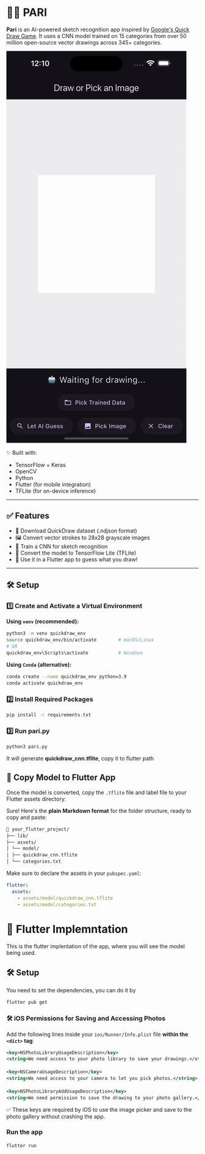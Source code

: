 # 👼🏾 PARI

**Pari** is an AI-powered sketch recognition app inspired by [Google's Quick Draw Game](https://github.com/googlecreativelab/quickdraw-dataset). It uses a CNN model trained on 15 categories from over 50 million open-source vector drawings across 345+ categories.

![Demo GIF](assets/demo.gif)

✨ Built with:

- TensorFlow + Keras
- OpenCV
- Python
- Flutter (for mobile integration)
- TFLite (for on-device inference)

---

## ✅ Features

- 🎨 Download QuickDraw dataset (.ndjson format)
- 🖼️ Convert vector strokes to 28x28 grayscale images
- 🧠 Train a CNN for sketch recognition
- 📱 Convert the model to TensorFlow Lite (TFLite)
- 🚀 Use it in a Flutter app to guess what you draw!

---

## 🛠️ Setup

### 1️⃣ Create and Activate a Virtual Environment

**Using `venv` (recommended):**

```bash
python3 -m venv quickdraw_env
source quickdraw_env/bin/activate        # macOS/Linux
# OR
quickdraw_env\Scripts\activate           # Windows
```

**Using `Conda` (alternative):**

```bash
conda create --name quickdraw_env python=3.9
conda activate quickdraw_env
```

### 2️⃣ Install Required Packages

```bash
pip install -r requirements.txt
```

### 3️⃣ Run pari.py

```bash
python3 pari.py
```

It will generate **quickdraw_cnn.tflite**, copy it to flutter path

## 📲 Copy Model to Flutter App

Once the model is converted, copy the `.tflite` file and label file to your Flutter assets directory:

Sure! Here's the **plain Markdown format** for the folder structure, ready to copy and paste:

```markdown
📁 your_flutter_project/
├── lib/
├── assets/
│ └── model/
│ ├── quickdraw_cnn.tflite
│ └── categories.txt
```

Make sure to declare the assets in your `pubspec.yaml`:

```yaml
flutter:
  assets:
    - assets/model/quickdraw_cnn.tflite
    - assets/model/categories.txt
```

# 🧠 Flutter Implemntation

This is the flutter implentation of the app, where you will see the model being used.

## 🛠️ Setup

You need to set the dependencies, you can do it by

```bash
flutter pub get
```

### 🛠️ iOS Permissions for Saving and Accessing Photos

Add the following lines inside your `ios/Runner/Info.plist` file **within the `<dict>` tag**:

```xml
<key>NSPhotoLibraryUsageDescription</key>
<string>We need access to your photo library to save your drawings.</string>

<key>NSCameraUsageDescription</key>
<string>We need access to your camera to let you pick photos.</string>

<key>NSPhotoLibraryAddUsageDescription</key>
<string>We need permission to save the drawing to your photo gallery.</string>
```

✅ These keys are required by iOS to use the image picker and save to the photo gallery without crashing the app.

### Run the app

```bash
flutter run
```
